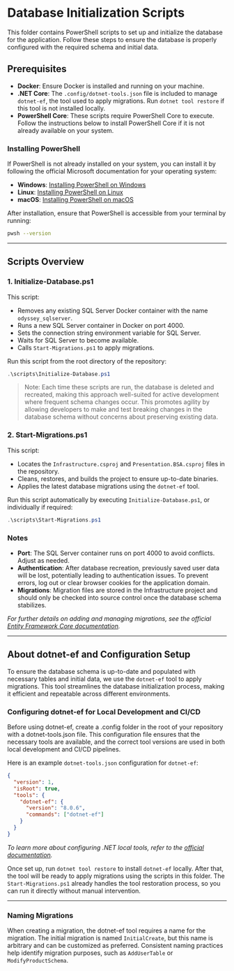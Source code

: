 # Database Initialization Scripts

This folder contains PowerShell scripts to set up and initialize the database for the application. Follow these steps to ensure the database is properly configured with the required schema and initial data.

## Prerequisites

- **Docker**: Ensure Docker is installed and running on your machine.
- **.NET Core**: The `.config/dotnet-tools.json` file is included to manage `dotnet-ef`, the tool used to apply migrations. Run `dotnet tool restore` if this tool is not installed locally.
- **PowerShell Core**: These scripts require PowerShell Core to execute. Follow the instructions below to install PowerShell Core if it is not already available on your system.

### Installing PowerShell

If PowerShell is not already installed on your system, you can install it by following the official Microsoft documentation for your operating system:

- **Windows**: [Installing PowerShell on Windows](https://learn.microsoft.com/powershell/scripting/install/installing-powershell-on-windows)
- **Linux**: [Installing PowerShell on Linux](https://learn.microsoft.com/powershell/scripting/install/installing-powershell-on-linux)
- **macOS**: [Installing PowerShell on macOS](https://learn.microsoft.com/powershell/scripting/install/installing-powershell-on-macos)

After installation, ensure that PowerShell is accessible from your terminal by running:

```sh
pwsh --version
```

---

## Scripts Overview

### 1. Initialize-Database.ps1

This script:

- Removes any existing SQL Server Docker container with the name `odyssey_sqlserver`.
- Runs a new SQL Server container in Docker on port 4000.
- Sets the connection string environment variable for SQL Server.
- Waits for SQL Server to become available.
- Calls `Start-Migrations.ps1` to apply migrations.

Run this script from the root directory of the repository:

```powershell
.\scripts\Initialize-Database.ps1
```

> Note: Each time these scripts are run, the database is deleted and recreated, making this approach well-suited for active development where frequent schema changes occur. This promotes agility by allowing developers to make and test breaking changes in the database schema without concerns about preserving existing data.

### 2. Start-Migrations.ps1

This script:

- Locates the `Infrastructure.csproj` and `Presentation.BSA.csproj` files in the repository.
- Cleans, restores, and builds the project to ensure up-to-date binaries.
- Applies the latest database migrations using the `dotnet-ef` tool.

Run this script automatically by executing `Initialize-Database.ps1`, or individually if required:

```powershell
.\scripts\Start-Migrations.ps1
```

### Notes

- **Port**: The SQL Server container runs on port 4000 to avoid conflicts. Adjust as needed.
- **Authentication**: After database recreation, previously saved user data will be lost, potentially leading to authentication issues. To prevent errors, log out or clear browser cookies for the application domain.
- **Migrations**: Migration files are stored in the Infrastructure project and should only be checked into source control once the database schema stabilizes.

_For further details on adding and managing migrations, see the official [Entity Framework Core documentation](https://learn.microsoft.com/ef/core/managing-schemas/migrations)._

---

## About dotnet-ef and Configuration Setup

To ensure the database schema is up-to-date and populated with necessary tables and initial data, we use the `dotnet-ef` tool to apply migrations. This tool streamlines the database initialization process, making it efficient and repeatable across different environments.

### Configuring dotnet-ef for Local Development and CI/CD

Before using dotnet-ef, create a .config folder in the root of your repository with a dotnet-tools.json file. This configuration file ensures that the necessary tools are available, and the correct tool versions are used in both local development and CI/CD pipelines.

Here is an example `dotnet-tools.json` configuration for `dotnet-ef`:

```json
{
  "version": 1,
  "isRoot": true,
  "tools": {
    "dotnet-ef": {
      "version": "8.0.6",
      "commands": ["dotnet-ef"]
    }
  }
}
```

_To learn more about configuring .NET local tools, refer to the [official documentation](https://learn.microsoft.com/dotnet/core/tools/local-tools-how-to-use)._

Once set up, run `dotnet tool restore` to install `dotnet-ef` locally. After that, the tool will be ready to apply migrations using the scripts in this folder. The `Start-Migrations.ps1` already handles the tool restoration process, so you can run it directly without manual intervention.

---

### Naming Migrations

When creating a migration, the dotnet-ef tool requires a name for the migration. The initial migration is named `InitialCreate`, but this name is arbitrary and can be customized as preferred. Consistent naming practices help identify migration purposes, such as `AddUserTable` or `ModifyProductSchema`.